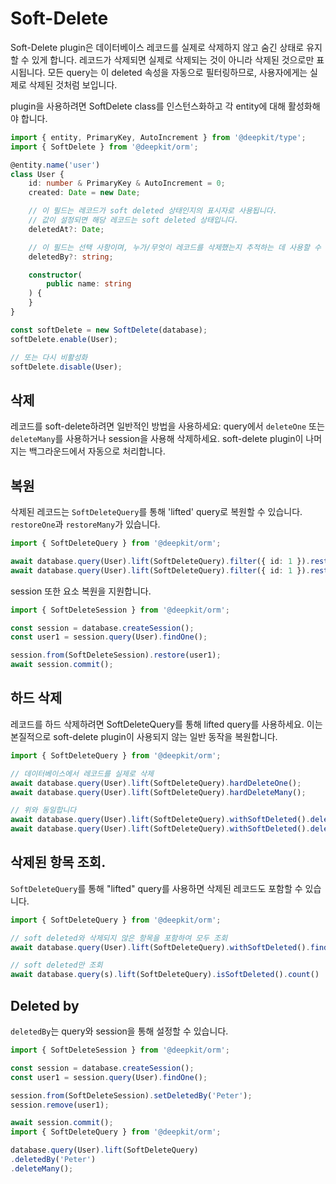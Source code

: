 # Soft-Delete

Soft-Delete plugin은 데이터베이스 레코드를 실제로 삭제하지 않고 숨긴 상태로 유지할 수 있게 합니다. 레코드가 삭제되면 실제로 삭제되는 것이 아니라 삭제된 것으로만 표시됩니다. 모든 query는 이 deleted 속성을 자동으로 필터링하므로, 사용자에게는 실제로 삭제된 것처럼 보입니다.

plugin을 사용하려면 SoftDelete class를 인스턴스화하고 각 entity에 대해 활성화해야 합니다.

```typescript
import { entity, PrimaryKey, AutoIncrement } from '@deepkit/type';
import { SoftDelete } from '@deepkit/orm';

@entity.name('user')
class User {
    id: number & PrimaryKey & AutoIncrement = 0;
    created: Date = new Date;

    // 이 필드는 레코드가 soft deleted 상태인지의 표시자로 사용됩니다.
    // 값이 설정되면 해당 레코드는 soft deleted 상태입니다.
    deletedAt?: Date;

    // 이 필드는 선택 사항이며, 누가/무엇이 레코드를 삭제했는지 추적하는 데 사용할 수 있습니다.
    deletedBy?: string;

    constructor(
        public name: string
    ) {
    }
}

const softDelete = new SoftDelete(database);
softDelete.enable(User);

// 또는 다시 비활성화
softDelete.disable(User);
```

## 삭제

레코드를 soft-delete하려면 일반적인 방법을 사용하세요: query에서 `deleteOne` 또는 `deleteMany`를 사용하거나 session을 사용해 삭제하세요. soft-delete plugin이 나머지는 백그라운드에서 자동으로 처리합니다.

## 복원

삭제된 레코드는 `SoftDeleteQuery`를 통해 'lifted' query로 복원할 수 있습니다. `restoreOne`과 `restoreMany`가 있습니다.

```typescript
import { SoftDeleteQuery } from '@deepkit/orm';

await database.query(User).lift(SoftDeleteQuery).filter({ id: 1 }).restoreOne();
await database.query(User).lift(SoftDeleteQuery).filter({ id: 1 }).restoreMany();
```

session 또한 요소 복원을 지원합니다.

```typescript
import { SoftDeleteSession } from '@deepkit/orm';

const session = database.createSession();
const user1 = session.query(User).findOne();

session.from(SoftDeleteSession).restore(user1);
await session.commit();
```

## 하드 삭제

레코드를 하드 삭제하려면 SoftDeleteQuery를 통해 lifted query를 사용하세요. 이는 본질적으로 soft-delete plugin이 사용되지 않는 일반 동작을 복원합니다.

```typescript
import { SoftDeleteQuery } from '@deepkit/orm';

// 데이터베이스에서 레코드를 실제로 삭제
await database.query(User).lift(SoftDeleteQuery).hardDeleteOne();
await database.query(User).lift(SoftDeleteQuery).hardDeleteMany();

// 위와 동일합니다
await database.query(User).lift(SoftDeleteQuery).withSoftDeleted().deleteOne();
await database.query(User).lift(SoftDeleteQuery).withSoftDeleted().deleteMany();
```

## 삭제된 항목 조회.

`SoftDeleteQuery`를 통해 "lifted" query를 사용하면 삭제된 레코드도 포함할 수 있습니다.

```typescript
import { SoftDeleteQuery } from '@deepkit/orm';

// soft deleted와 삭제되지 않은 항목을 포함하여 모두 조회
await database.query(User).lift(SoftDeleteQuery).withSoftDeleted().find();

// soft deleted만 조회
await database.query(s).lift(SoftDeleteQuery).isSoftDeleted().count()
```

## Deleted by

`deletedBy`는 query와 session을 통해 설정할 수 있습니다.

```typescript
import { SoftDeleteSession } from '@deepkit/orm';

const session = database.createSession();
const user1 = session.query(User).findOne();

session.from(SoftDeleteSession).setDeletedBy('Peter');
session.remove(user1);

await session.commit();
import { SoftDeleteQuery } from '@deepkit/orm';

database.query(User).lift(SoftDeleteQuery)
.deletedBy('Peter')
.deleteMany();
```